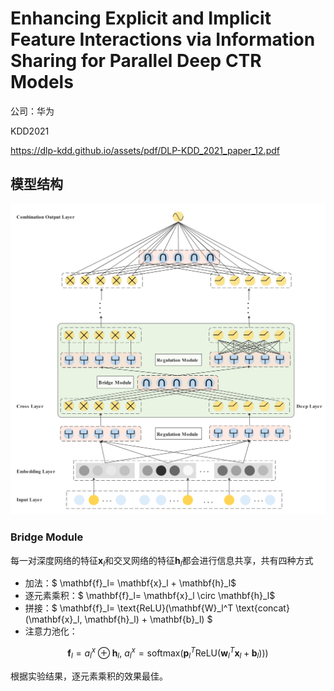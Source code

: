 # Enhancing Explicit and Implicit Feature Interactions via Information Sharing for Parallel Deep CTR Models

公司：华为

KDD2021

https://dlp-kdd.github.io/assets/pdf/DLP-KDD_2021_paper_12.pdf

## 模型结构

![alt text](images/image.png)

### Bridge Module

每一对深度网络的特征$\mathbf{x}_l$和交叉网络的特征$\mathbf{h}_l$都会进行信息共享，共有四种方式

- 加法：$ \mathbf{f}_l= \mathbf{x}_l  + \mathbf{h}_l$
- 逐元素乘积：$ \mathbf{f}_l= \mathbf{x}_l  \circ \mathbf{h}_l$
- 拼接：$ \mathbf{f}_l= \text{ReLU}(\mathbf{W}_l^T \text{concat}(\mathbf{x}_l, \mathbf{h}_l) + \mathbf{b}_l)  $
- 注意力池化：

$$
\mathbf{f}_l = a_{l}^x \oplus \mathbf{h}_l,\
a_{l}^x=\text{softmax}(\mathbf{p}_l^T \text{ReLU}(\mathbf{w}_l^T \mathbf{x}_l + \mathbf{b}_l)) )
$$

根据实验结果，逐元素乘积的效果最佳。
